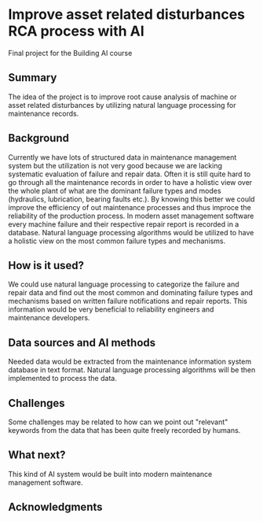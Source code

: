 
# Improve asset related disturbances RCA process with AI

Final project for the Building AI course

## Summary

The idea of the project is to improve root cause analysis of machine or asset related disturbances by utilizing natural language processing for maintenance records. 


## Background



Currently we have lots of structured data in maintenance management system but the utilization is not very good because we are lacking systematic evaluation of 
failure and repair data. Often it is still quite hard to go through all the maintenance records in order to have a holistic view over the whole plant of what are 
the dominant failure types and modes (hydraulics, lubrication, bearing faults etc.). By knowing this better we could improve the efficiency of out maintenance 
processes and thus improce the reliability of the production process. In modern asset management software every machine failure and their respective repair report
is recorded in a database. Natural language processing algorithms would be utilized to have a holistic view on the most common failure types and mechanisms.


## How is it used?

We could use natural language processing to categorize the failure and repair data and find out the most common and dominating failure types and mechanisms based on
written failure notifications and repair reports. This information would be very beneficial to reliability engineers and maintenance developers.


## Data sources and AI methods

Needed data would be extracted from the maintenance information system database in text format. Natural language processing algorithms will be then implemented to
process the data.

## Challenges

Some challenges may be related to how can we point out "relevant" keywords from the data that has been quite freely recorded by humans.

## What next?

This kind of AI system would be built into modern maintenance management software.

## Acknowledgments

